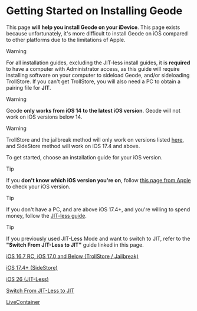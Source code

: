 # Getting Started on Installing Geode
This page **will help you install Geode on your iDevice**. This page exists because unfortunately, it's more difficult to install Geode on iOS compared to other platforms due to the limitations of Apple.

> [!WARNING]
> For all installation guides, excluding the JIT-less install guides, it is **required** to have a computer with Administrator access, as this guide will require installing software on your computer to sideload Geode, and/or sideloading TrollStore. If you can't get TrollStore, you will also need a PC to obtain a pairing file for **JIT**.

> [!WARNING]
> Geode **only works from iOS 14 to the latest iOS version**. Geode will not work on iOS versions below 14.

> [!WARNING]
> TrollStore and the jailbreak method will only work on versions listed [here](https://ios.cfw.guide/installing-trollstore/), and SideStore method will work on iOS 17.4 and above.

To get started, choose an installation guide for your iOS version.

> [!TIP]
> If you **don't know which iOS version you're on**, follow [this page from Apple](https://support.apple.com/en-us/109065) to check your iOS version.

> [!TIP]
> If you don't have a PC, and are above iOS 17.4+, and you're willing to spend money, follow the [JIT-less guide](/JITLESS-INSTALL-GUIDE.md).

> [!TIP]
> If you previously used JIT-Less Mode and want to switch to JIT, refer to the **"Switch From JIT-Less to JIT"** guide linked in this page.

[iOS 16.7 RC, iOS 17.0 and Below (TrollStore / Jailbreak)](/OLD-IOS-INSTALL.md)

[iOS 17.4+ (SideStore)](/MODERN-IOS-INSTALL.md)

[iOS 26 (JIT-Less)](/JITLESS-INSTALL-GUIDE.md)

[Switch From JIT-Less to JIT](/JITLESS-TO-JIT.md)

[LiveContainer](/LIVECONTAINER-INSTALL-GUIDE.md)

